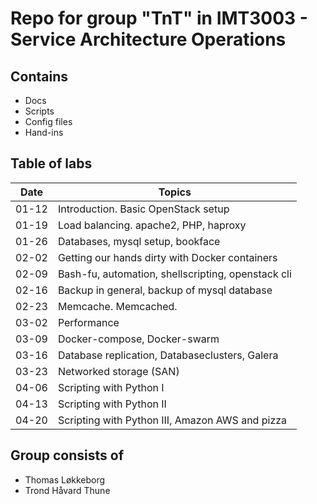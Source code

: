 # Repo for group "TnT" in IMT3003 - Service Architecture Operations

## Contains

* Docs
* Scripts
* Config files
* Hand-ins

## Table of labs

Date        | Topics
------------| --------------------------------------------------
01-12       | Introduction. Basic OpenStack setup
01-19       | Load balancing. apache2, PHP, haproxy
01-26       | Databases, mysql setup, bookface
02-02       | Getting our hands dirty with Docker containers
02-09       | Bash-fu, automation, shellscripting, openstack cli
02-16       | Backup in general, backup of mysql database
02-23       | Memcache. Memcached.
03-02       | Performance
03-09       | Docker-compose, Docker-swarm
03-16       | Database replication, Databaseclusters, Galera
03-23       | Networked storage (SAN)
04-06       | Scripting with Python I
04-13       | Scripting with Python II
04-20	    | Scripting with Python III, Amazon AWS and pizza
## Group consists of

* Thomas Løkkeborg
* Trond Håvard Thune
